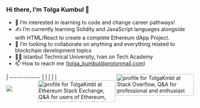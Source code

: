 ### Hi there, I’m Tolga Kumbul 👋

- 👀 I’m interested in learning to code and change career pathways!
- ✍ I’m currently learning Solidity and JavaScript languages alongside with HTML/React to create a complete Ethereum dApp Project.
- 🤝 I’m looking to collaborate on anything and everything related to blockchain development topics
- 👨‍🎓 Istanbul Technical University, Ivan on Tech Academy
- 📫 How to reach me (tolga_kumbul@protonmail.com)

| ------------- | 
| <a href="https://stackoverflow.com/users/16265598/tolgakmbl"><img align="right" src="https://stackoverflow.com/users/flair/16265598.png?theme=dark" width="208" height="58" alt="profile for TolgaKmbl at Stack Overflow, Q&amp;A for professional and enthusiast programmers" title="profile for TolgaKmbl at Stack Overflow, Q&amp;A for professional and enthusiast programmers"></a>   | 
| <a href="https://ethereum.stackexchange.com/users/78822/tolgakmbl"><img align="right" src="https://ethereum.stackexchange.com/users/flair/78822.png?theme=dark" width="208" height="58" alt="profile for TolgaKmbl at Ethereum Stack Exchange, Q&amp;A for users of Ethereum, the decentralized application platform and smart contract enabled blockchain" title="profile for TolgaKmbl at Ethereum Stack Exchange, Q&amp;A for users of Ethereum, the decentralized application platform and smart contract enabled blockchain"></a>  |




<a href="https://tolgakmbl.github.io/">
  <img align="left" src="https://github-readme-stats.vercel.app/api/top-langs/?username=TolgaKmbl&layout=compact" />
</a>




